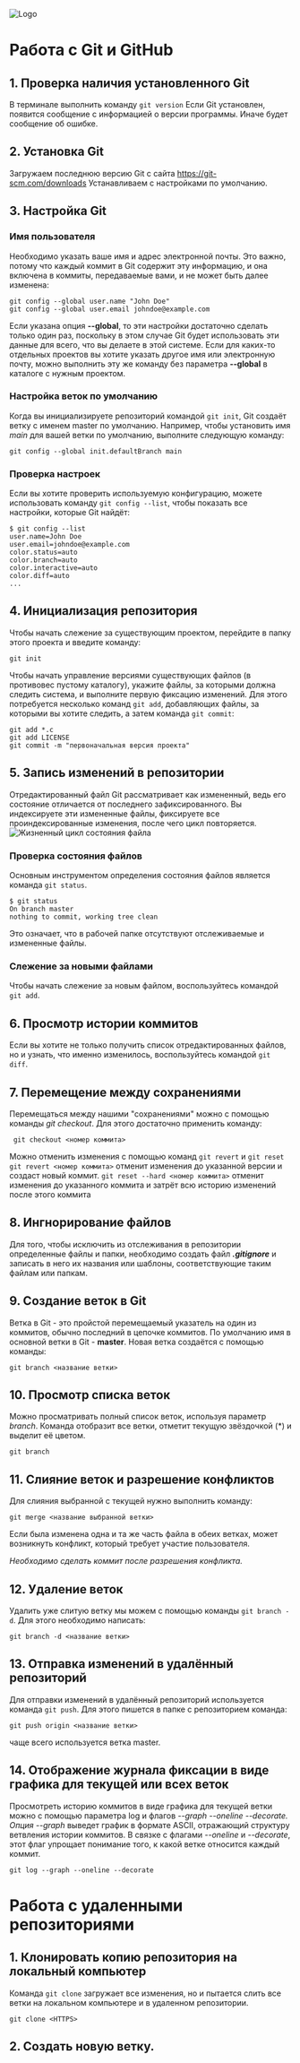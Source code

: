 ![Logo](Git-Logo-1788C.png)
# Работа с Git и GitHub

## 1. Проверка наличия установленного Git
В терминале выполнить команду `git version`
Если Git установлен, появится сообщение с информацией о версии программы. Иначе будет сообщение об ошибке.

## 2. Установка Git
Загружаем последнюю версию Git c сайта https://git-scm.com/downloads
Устанавливаем с настройками по умолчанию.

## 3. Настройка Git
### Имя пользователя
Необходимо указать ваше имя и адрес электронной почты. Это важно, потому что каждый коммит в Git содержит эту информацию, и она включена в коммиты, передаваемые вами, и не может быть далее изменена:
```
git config --global user.name "John Doe"
git config --global user.email johndoe@example.com
```
Если указана опция **--global**, то эти настройки достаточно сделать только один раз, поскольку в этом случае Git будет использовать эти данные для всего, что вы делаете в этой системе. Если для каких-то отдельных проектов вы хотите указать другое имя или электронную почту, можно выполнить эту же команду без параметра **--global** в каталоге с нужным проектом.
### Настройка веток по умолчанию
Когда вы инициализируете репозиторий командой `git init`, Git создаёт ветку с именем master по умолчанию.
Например, чтобы установить имя *main* для вашей ветки по умолчанию, выполните следующую команду:
```
git config --global init.defaultBranch main
```
### Проверка настроек
Если вы хотите проверить используемую конфигурацию, можете использовать команду `git config --list`, чтобы показать все настройки, которые Git найдёт:
```
$ git config --list
user.name=John Doe
user.email=johndoe@example.com
color.status=auto
color.branch=auto
color.interactive=auto
color.diff=auto
...
```
## 4. Инициализация репозитория
Чтобы начать слежение за существующим проектом, перейдите в папку этого проекта и введите команду:
```
git init
```
Чтобы начать управление версиями существующих файлов (в противовес пустому каталогу), укажите файлы, за которыми должна следить система, и выполните первую фиксацию изменений. Для этого потребуется несколько команд `git add`, добавляющих файлы, за которыми вы хотите следить, а затем команда `git commit`:
```
git add *.c
git add LICENSE
git commit -m "первоначальная версия проекта"
```
## 5. Запись изменений в репозитории
Отредактированный файл Git рассматривает как измененный, ведь его состояние отличается от последнего зафиксированного. Вы индексируете эти измененные файлы, фиксируете все проиндексированные изменения, после чего цикл повторяется.
![Жизненный цикл состояния файла](LC.png)
### Проверка состояния файлов
Основным инструментом определения состояния файлов является команда `git status`.
```
$ git status
On branch master
nothing to commit, working tree clean
```
Это означает, что в рабочей папке отсутствуют отслеживаемые и измененные файлы.
### Слежение за новыми файлами
Чтобы начать слежение за новым файлом, воспользуйтесь командой `git add`.
## 6. Просмотр истории коммитов
Если вы хотите не только получить список отредактированных файлов, но и узнать, что именно изменилось, воспользуйтесь командой `git diff`.
## 7. Перемещение  между сохранениями
Перемещаться между нашими "сохранениями" можно с помощью команды *git checkout*. Для этого достаточно применить команду:
```
 git checkout <номер коммита>
```
Можно отменить изменения с помощью команд `git revert` и `git reset git revert <номер коммита>` отменит изменения до указанной версии и создаст новый коммит. 
`git reset --hard <номер коммита>` отменит изменения до указанного коммита и затрёт всю историю изменений после этого коммита
## 8. Ингнорирование файлов
Для того, чтобы исключить из отслеживания в репозитории определенные файлы и папки, необходимо создать файл ***.gitignore*** и записать в него их названия или шаблоны, соответствующие таким файлам или папкам.

## 9. Создание веток в Git
Ветка в Git - это пройстой перемещаемый указатель на один из коммитов, обычно последний в цепочке коммитов.
По умолчанию имя в основной ветки в Git - **master**.
Новая ветка создаётся с помощью команды:
```
git branch <название ветки>
```
## 10. Просмотр списка веток
Можно просматривать полный список веток, используя параметр *branch*. Команда отобразит все ветки, отметит текущую звёздочкой (*) и выделит её цветом.
```
git branch
```
## 11. Слияние веток и разрешение конфликтов
Для слияния выбранной с текущей нужно выполнить команду:
```
git merge <название выбранной ветки>
```
Если была изменена одна и та же часть файла в обеих ветках, может возникнуть конфликт, который требует участие пользователя.

*Необходимо сделать коммит после разрешения конфликта.*

## 12. Удаление веток
Удалить уже слитую ветку мы можем с помощью команды `git branch -d`. Для этого необходимо написать:
```
git branch -d <название ветки>
```
## 13. Отправка изменений в удалённый репозиторий
Для отправки изменений в удалённый репозиторий используется команда `git push`. Для этого пишется в папке с репозиторием команда:
```
git push origin <название ветки>
```
чаще всего используется ветка master.

## 14. Отображение журнала фиксации в виде графика для текущей или всех веток
Просмотреть историю коммитов в виде графика для текущей ветки можно с помощью параметра log и флагов *--graph --oneline --decorate. Опция --graph* выведет график в формате ASCII, отражающий структуру ветвления истории коммитов. В связке с флагами *--oneline* и *--decorate*, этот флаг упрощает понимание того, к какой ветке относится каждый коммит.
```
git log --graph --oneline --decorate
```
# Работа с удаленными репозиториями
## 1. Клонировать копию репозитория на локальный компьютер
Команда `git clone` загружает все изменения, но и пытается слить все ветки на локальном компьютере и в удаленном репозитории.
```
git clone <HTTPS>
```
## 2. Создать новую ветку.